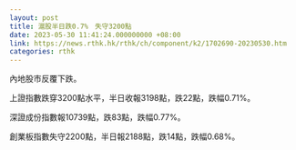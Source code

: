 ```yaml
---
layout: post
title: 滬股半日跌0.7%　失守3200點
date: 2023-05-30 11:41:24.000000000 +08:00
link: https://news.rthk.hk/rthk/ch/component/k2/1702690-20230530.htm
categories: rthk
---
```


內地股市反覆下跌。

上證指數跌穿3200點水平，半日收報3198點，跌22點，跌幅0.71%。

深證成份指數報10739點，跌83點，跌幅0.77%。

創業板指數失守2200點，半日報2188點，跌14點，跌幅0.68%。
